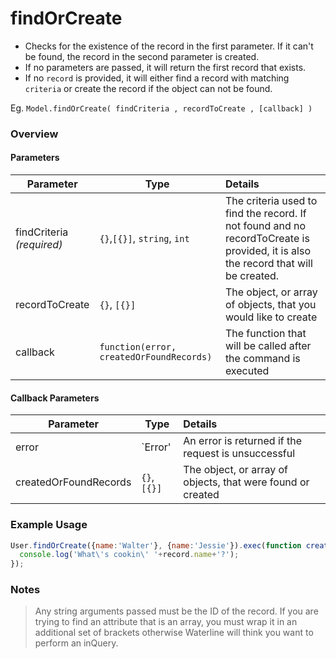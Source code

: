 # findOrCreate

- Checks for the existence of the record in the first parameter.  If it can't be found, the record in the second parameter is created.
- If no parameters are passed, it will return the first record that exists.
- If no `record` is provided, it will either find a record with matching `criteria` or create the record if the object can not be found.

Eg. `Model.findOrCreate( findCriteria , recordToCreate , [callback] )`

### Overview

#### Parameters

Parameter                          | Type                                    | Details
---------------------------------- | --------------------------------------- |:---------------------------------
findCriteria<br/>*(required)*                |  `{}`,`[{}]`, `string`, `int`    | The criteria used to find the record. If not found and no recordToCreate is provided, it is also the record that will be created.
recordToCreate                      | `{}`, `[{}]`                              | The object, or array of objects, that you would like to create
callback                           | `function(error, createdOrFoundRecords)`                             |  The function that will be called after the command is executed


#### Callback Parameters
Parameter                          | Type                                    | Details
---------------------------------- | --------------------------------------- |:---------------------------------
error                              |  `Error'                                 | An error is returned if the request is unsuccessful
createdOrFoundRecords              | `{}`, `[{}]`                              | The object, or array of objects, that were found or created

### Example Usage

```javascript
User.findOrCreate({name:'Walter'}, {name:'Jessie'}).exec(function createFindCB(error, createdOrFoundRecords){
  console.log('What\'s cookin\' '+record.name+'?');
});
```

### Notes
> Any string arguments passed must be the ID of the record.
> If you are trying to find an attribute that is an array, you must wrap it in an additional set of brackets otherwise Waterline will think you want to perform an inQuery.



<docmeta name="methodType" value="mcm">
<docmeta name="importance" value="undefined">
<docmeta name="displayName" value=".findOrCreate()">
